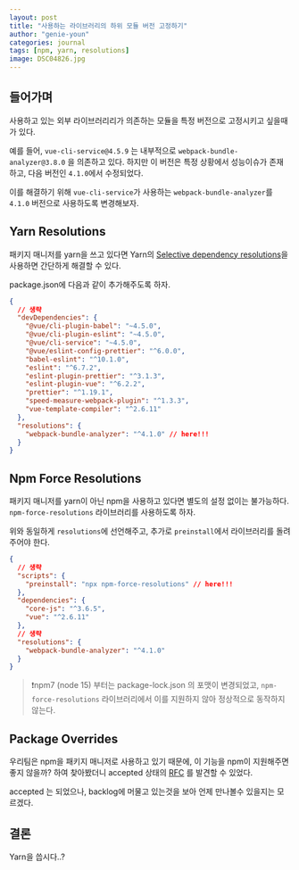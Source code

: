 ```yaml
---
layout: post
title: "사용하는 라이브러리의 하위 모듈 버전 고정하기"
author: "genie-youn"
categories: journal
tags: [npm, yarn, resolutions]
image: DSC04826.jpg
---
```


## 들어가며
사용하고 있는 외부 라이브러리리가 의존하는 모듈을 특정 버전으로 고정시키고 싶을때가 있다.

예를 들어, `vue-cli-service@4.5.9` 는 내부적으로 `webpack-bundle-analyzer@3.8.0` 을 의존하고 있다. 하지만 이 버전은 특정 상황에서 성능이슈가 존재하고, 다음 버전인 `4.1.0`에서 수정되었다.

이를 해결하기 위해 `vue-cli-service`가 사용하는 `webpack-bundle-analyzer`를 `4.1.0` 버전으로 사용하도록 변경해보자.

## Yarn Resolutions
패키지 매니저를 yarn을 쓰고 있다면 Yarn의 [Selective dependency resolutions](https://classic.yarnpkg.com/en/docs/selective-version-resolutions/)을 사용하면 간단하게 해결할 수 있다.

package.json에 다음과 같이 추가해주도록 하자.

```json
{
  // 생략
  "devDependencies": {
    "@vue/cli-plugin-babel": "~4.5.0",
    "@vue/cli-plugin-eslint": "~4.5.0",
    "@vue/cli-service": "~4.5.0",
    "@vue/eslint-config-prettier": "^6.0.0",
    "babel-eslint": "^10.1.0",
    "eslint": "^6.7.2",
    "eslint-plugin-prettier": "^3.1.3",
    "eslint-plugin-vue": "^6.2.2",
    "prettier": "^1.19.1",
    "speed-measure-webpack-plugin": "^1.3.3",
    "vue-template-compiler": "^2.6.11"
  },
  "resolutions": {
    "webpack-bundle-analyzer": "^4.1.0" // here!!!
  }
}

```


## Npm Force Resolutions
패키지 매니저를 yarn이 아닌 npm을 사용하고 있다면 별도의 설정 없이는 불가능하다. `npm-force-resolutions` 라이브러리를 사용하도록 하자.

위와 동일하게 `resolutions`에 선언해주고, 추가로 `preinstall`에서 라이브러리를 돌려주어야 한다.

```json
{
  // 생략
  "scripts": {
    "preinstall": "npx npm-force-resolutions" // here!!!
  },
  "dependencies": {
    "core-js": "^3.6.5",
    "vue": "^2.6.11"
  },
  // 생략
  "resolutions": {
    "webpack-bundle-analyzer": "^4.1.0"
  }
}
```

> ❗npm7 (node 15) 부터는 package-lock.json 의 포맷이 변경되었고, `npm-force-resolutions` 라이브러리에서 이를 지원하지 않아 정상적으로 동작하지 않는다.

## Package Overrides
우리팀은 npm을 패키지 매니저로 사용하고 있기 때문에, 이 기능을 npm이 지원해주면 좋지 않을까? 하여 찾아봤더니 accepted 상태의 [RFC](https://github.com/npm/rfcs/blob/latest/accepted/0009-package-overrides.md) 를 발견할 수 있었다.

accepted 는 되었으나, backlog에 머물고 있는것을 보아 언제 만나볼수 있을지는 모르겠다.

## 결론
Yarn을 씁시다..?
